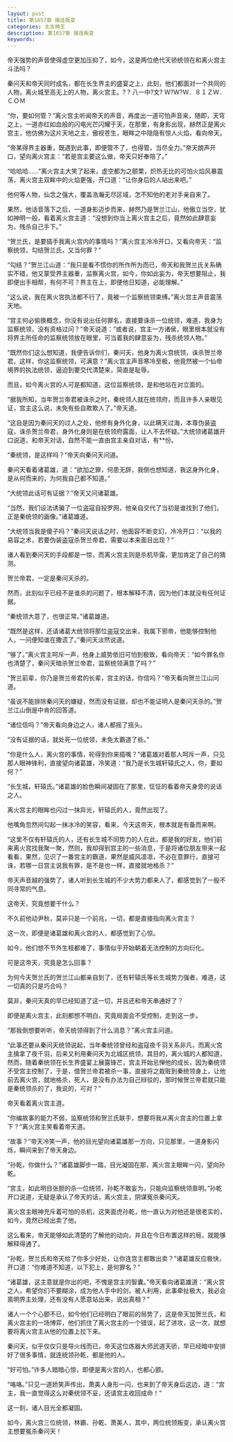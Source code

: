 ```yaml
---
layout: post
title: 第1657章 接连叛变
categories: 太古神王
description: 第1657章 接连叛变
keywords:
---
```


帝天强势的声音使得虚空更加压抑了，如今，这是两位绝代天骄统领在和离火宫主斗法吗？

秦问天和帝天同时成名，都在长生界主的盛宴之上，此刻，他们都面对一个共同的人物，离火城至高无上的人物，离火宫主。? ? 八一中?文? Ｗ?Ｗ?Ｗ．８１ＺＷ．ＣＯＭ

“你，要如何管？”离火宫主听闻帝天的声音，再度出一道可怕声音来，随即，天穹之上，一道赤红如血般的闪电光芒闪耀于天，在那里，有身影出现，赫然正是离火宫主，他仿佛为这片天地之主，傲视苍生，眼眸之中隐隐有惊人火焰，看向帝天。

“帝某得界主器重，既遇到此事，即便管不了，也得管，当尽全力。”帝天朗声开口，望向离火宫主：“若是宫主要这么做，帝天只好奉陪了。”

“哈哈哈……”离火宫主大笑了起来，虚空都为之颤栗，炽热无比的可怕火焰风暴震荡，离火宫主双眸中的火焰更强，开口道：“让你身后的人站出来吧。”

他何等人物，仙念之强大，覆盖浩瀚无尽区域，怎不知他的老对手亲自来了。

果然，他话音落下之后，一道身影迈步而来，赫然乃是贺兰江山，他傲立当空，犹如神明一般，看着离火宫主道：“没想到你当上离火宫主之后，竟然如此肆意妄为，残杀自己手下。”

“贺兰氏，是要插手我离火宫内的事情吗？”离火宫主冷冷开口，又看向帝天：“监察统领，勾结贺兰氏，又当何罪？”

“勾结？”贺兰江山道：“我只是看不惯你的所作所为而已，帝天和我贺兰氏关系确实不错，他又蒙受界主器重，监察离火宫，如今，你如此妄为，帝天想要阻止，我即便出手相帮，有何不可？界主在上，即便他日知道，必能理解。”

“这么说，我在离火宫执法都不行了，竟被一个监察统领束缚。”离火宫主声音震荡天地。

“宫主何必偷换概念，你没有说出任何罪名，直接要诛杀一位统领，难道，我身为监察统领，没有资格过问？”帝天说道：“或者说，宫主一方诸侯，眼里根本就没有将界主所任命的监察统领放在眼里，可当着我的肆意妄为，残杀统领人物。”

“既然你们这么想知道，我便告诉你们，秦问天，他身为离火宫统领，诛杀贺兰帝君，这样，你这监察统领，可满意？”离火宫主声音寒冷至极，他竟然被一个仙帝境界的执法统领，逼迫到要交代清楚来，简直是耻辱。

而且，如今离火宫的人可是都知道，这位监察统领，是和他站在对立面的。

“据我所知，当年贺兰帝君被诛杀之时，秦统领人就在统领府，而且许多人亲眼见证，宫主这么说，未免有些自欺欺人了。”帝天道。

“这自是因为秦问天的过人之处，他修有身外化身，以此瞒天过海，本尊伪装盗寇，诛杀贺兰帝君，身外化身则是在统领府露面，让人不去怀疑。”大统领诸葛雄开口说道，和帝天对话，自然不能一直由宫主亲自对话，有**份。

“秦统领，是这样吗？”帝天向秦问天问道。

秦问天看着诸葛雄，道：“欲加之罪，何患无辞，我倒也想知道，我这身外化身，是从何而来的，为何我自己都不知道。”

“大统领此话可有证据？”帝天又问诸葛雄。

“当然，我们设法诱骗了一位盗寇自投罗网，他亲自交代了当初是谁找到了他们，正是秦统领的画像。”诸葛雄道。

“大统领当我是傻子吗？”秦问天说话之时，他面容不断变幻，冷冷开口：“以我的易容之术，若要伪装盗寇杀贺兰帝君，需要以本来面目出现？”

诸人看到秦问天的手段都是一惊，而离火宫主则是杀机毕露，更加肯定了自己的猜测。

贺兰帝君，一定是秦问天杀的。

然而，此刻似乎已经不是谁杀的问题了，根本解释不清，因为他们本就没有任何证据。

“秦统领大意了，也很正常。”诸葛雄道。

“既然是这样，还请诸葛大统领将那位盗寇交出来，我属下邪帝，他能够控制他人，一问便知谁在撒谎了。”秦问天淡然说道。

“够了。”离火宫主呵斥一声，他身上威势依旧可怕到极致，看向帝天：“如今罪名你也清楚了，秦问天暗杀贺兰帝君，监察统领满意了吗？”

“贺兰前辈，你乃是贺兰帝君的长辈，宫主的话，你信吗？”帝天看向贺兰江山问道。

“虽说不能排除秦问天的嫌疑，然而没有证据，却也不能证明人是秦问天杀的。”贺兰江山倒是中肯的回答道。

“诸位信吗？”帝天看向身边之人，诸人都摇了摇头。

“没有证据的话，就处死一位统领，未免太霸道了些。”

“你是什么人，离火宫的事情，轮得到你来插嘴？”诸葛雄对着那人呵斥一声，只见那人眼神锋利，直接望向诸葛雄，冷笑道：“我乃是长生城轩辕氏之人，你，要如何？”

“长生城，轩辕氏。”诸葛雄的脸色瞬间凝固在了那里，怔怔的看着帝天身旁的说话之人。

离火宫主的眼眸也闪过一抹异光，轩辕氏的人，竟然出现了。

他嘴角忽然间勾起一抹冰冷的笑容，看来，今天这帝天，根本就是有备而来啊。

“这里不仅有轩辕氏的人，还有长生城不同势力的人在此，都是我的好友，他们前来离火宫找我聚一聚，然则，我却得到宫主的一些消息，于是将诸位朋友带来一起看看，果然，见识了一番宫主的霸道，果然是威风凛凛，不必在意罪行，直接可诛，若哪一日宫主说我有罪，是不是也一样，直接就地格杀？”

帝天声音越的强势了，诸人听到长生城的不少大势力都来人了，都感觉到了一股不同寻常的气息。

这帝天，究竟想要干什么？

不久前他动尹秋，莫非只是一个前兆，一切，都是直接指向离火宫主？

这一次，即便是诸葛雄和离火宫的人，都感觉到了心惊。

如今，他们想不节外生枝都难了，事情似乎开始朝着无法控制的方向衍化。

可是这帝天，究竟是怎么回事？

为何今天贺兰氏的贺兰江山都亲自到了，还有轩辕氏等长生城势力强者，难道，这一切真的只是巧合吗？

莫非，秦问天真的早已经知道了这一切，并且还和帝天串通好了？

即便是离火宫主，此刻都想不明白，究竟局面会不受控制，走到这一步。

“那我倒想要听听，帝天统领得到了什么消息？”离火宫主问道。

“此事还要从秦问天统领说起，当年秦统领曾经和盗寇夜千羽关系非凡，而离火宫主擒拿了夜千羽，后来又利用秦问天为北城区统领，其目的，离火城的人都知道，然而，随着秦统领在长生界盛宴上展露锋芒，宫主开始忌惮他的成长，因为秦统领不受宫主控制了，于是，借贺兰帝君被杀一事，直接将之栽赃到秦统领身上，让他前去离火宫，就地格杀，死人，是没有办法为自己辩驳的，那时候贺兰帝君就只能是秦统领杀的了，我说的，可对？”

帝天看着离火宫主道。

“你编故事的能力不弱，监察统领和贺兰氏联手，想要将我从离火宫主的位置上拿下？”离火宫主笑看着帝天道。

“故事？”帝天冷笑一声，他的目光望向诸葛雄那一方向，只见那里，一道身影闪烁，瞬间来到了帝天身边。

“孙乾，你做什么？”诸葛雄脚步一踏，目光凝固在那，离火宫主眼眸一闪，望向孙乾。

“宫主，如此明目张胆的杀一位统领，孙乾不敢妄为，只能向监察统领禀明。”孙乾开口说道，无疑是承认了帝天的话，离火宫主，阴谋冤杀秦问天。

离火宫主眼神充斥着可怕的杀机，这笑面虎孙乾，他一直认为对他还是很老实的，如今，竟然已经出卖了他。

这么看来，帝天能够如此清楚的了解他的动向，并且在今日布置这样的局，就能够解释得通了。

“孙乾，贺兰氏和帝天给了你多少好处，让你连宫主都敢出卖？”诸葛雄反应极快，开口道：“你难道不知道，以下犯上，是何罪名？”

“诸葛雄，这主意就是你出的吧，不愧是宫主的智囊。”帝天看向诸葛雄道：“离火宫之人，希望你们不要糊涂，成为他人手中的剑，被人利用，此事牵扯极大，我必会禀明界主处理，还有没有人愿意站出来，说出真相？”

诸人一个个心颤不已，如今他们已经明白了眼前的局势了，这是帝天加贺兰氏，和离火宫主的一场博弈，他们抓住了离火宫主的一个错误，起了进攻，这一次，就想要将离火宫主从他的位置上拉下来。

秦问天，似乎仅仅只是导火线而已，帝天这位炼器大师武道天骄，早已经暗中安排好了很多事情，就连统领孙乾，都是他的人。

“好可怕。”许多人暗暗心惊，即便是离火宫的人，也都心颤。

“咯咯。”只见一道娇笑声传出，萧美人身形一闪，也来到了帝天身后这边，道：“宫主，我一直觉得这么对秦统领不妥，还请宫主收回成命！”

这一刻，诸人目光全都凝固。

如今，离火宫三位统领，林霸、孙乾、萧美人，其中，两位统领叛变，承认离火宫主想要冤杀秦问天！
